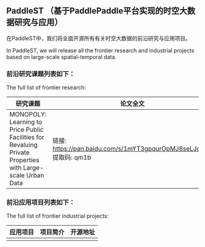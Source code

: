 ## PaddleST （基于PaddlePaddle平台实现的时空大数据研究与应用）

在PaddleST中，我们将全面开源所有有关时空大数据的前沿研究与应用项目。

In PaddleST, we will release all the frontier research and industrial projects based on large-scale spatial-temporal data.

### 前沿研究课题列表如下：

The full list of frontier research:

|研究课题|论文全文|开源地址|
|----|----|----|
|MONOPOLY: Learning to Price Public Facilities for Revaluing Private Properties with Large-scale Urban Data|链接: https://pan.baidu.com/s/1mYT3gpqurOpMJ8seLJogDg 提取码: qm1b |https://github.com/PaddlePaddle/models/tree/develop/PaddleST/Research/CIKM2019-MONOPOLY|

### 前沿应用项目列表如下：

The full list of frontier industrial projects:

|应用项目|项目简介|开源地址|
|----|----|----|
||||


